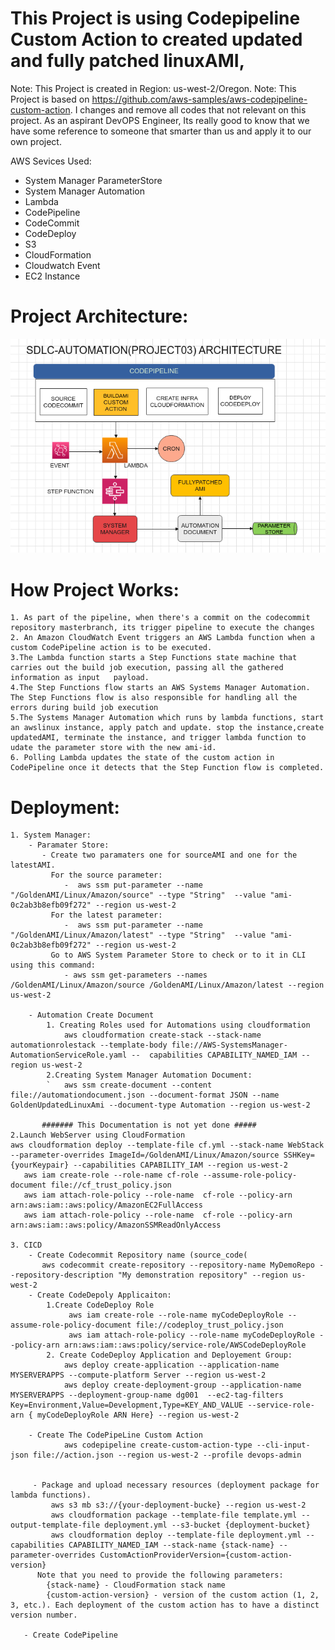 # This Project is using Codepipeline Custom Action to created updated and fully patched linuxAMI,

Note: This Project is created in Region: us-west-2/Oregon.
Note: This Project is based on  https://github.com/aws-samples/aws-codepipeline-custom-action. I changes and remove all codes that not relevant on this project. As an aspirant DevOPS Engineer, Its really good to know that we have some reference to someone that smarter than us and apply it to our own project.

AWS Sevices Used:
- System Manager ParameterStore
- System Manager Automation
- Lambda 
- CodePipeline
- CodeCommit
- CodeDeploy
- S3
- CloudFormation
- Cloudwatch Event
- EC2 Instance

# Project Architecture:

![alt text](https://github.com/robudexIT/awsdevopsproject/blob/main/sdlc%20automation/project03/project03.png?raw=true)

# How Project Works:
    1. As part of the pipeline, when there's a commit on the codecommit repository masterbranch, its trigger pipeline to execute the changes
    2. An Amazon CloudWatch Event triggers an AWS Lambda function when a custom CodePipeline action is to be executed.
    3.The Lambda function starts a Step Functions state machine that carries out the build job execution, passing all the gathered information as input   payload.
    4.The Step Functions flow starts an AWS Systems Manager Automation. The Step Functions flow is also responsible for handling all the errors during build job execution
    5.The Systems Manager Automation which runs by lambda functions, start an awslinux instance, apply patch and update. stop the instance,create updatedAMI, terminate the instance, and trigger lambda function to udate the parameter store with the new ami-id.
    6. Polling Lambda updates the state of the custom action in CodePipeline once it detects that the Step Function flow is completed.
   
# Deployment:
    1. System Manager:
        - Paramater Store:
           - Create two paramaters one for sourceAMI and one for the latestAMI.
             For the source parameter:
                -  aws ssm put-parameter --name "/GoldenAMI/Linux/Amazon/source" --type "String"  --value "ami-0c2ab3b8efb09f272" --region us-west-2 
             For the latest parameter:
                -  aws ssm put-parameter --name "/GoldenAMI/Linux/Amazon/latest" --type "String"  --value "ami-0c2ab3b8efb09f272" --region us-west-2
             Go to AWS System Parameter Store to check or to it in CLI using this command:
                - aws ssm get-parameters --names /GoldenAMI/Linux/Amazon/source /GoldenAMI/Linux/Amazon/latest --region us-west-2 
                
        - Automation Create Document 
            1. Creating Roles used for Automations using cloudformation
                aws cloudformation create-stack --stack-name automationrolestack --template-body file://AWS-SystemsManager-AutomationServiceRole.yaml --  capabilities CAPABILITY_NAMED_IAM --region us-west-2 
            2.Creating System Manager Automation Document:
            `   aws ssm create-document --content file://automationdocument.json --document-format JSON --name GoldenUpdatedLinuxAmi --document-type Automation --region us-west-2 
            
           ####### This Documentation is not yet done #####
    2.Launch WebServer using CloudFormation
    aws cloudformation deploy --template-file cf.yml --stack-name WebStack --parameter-overrides ImageId=/GoldenAMI/Linux/Amazon/source SSHKey={yourKeypair} --capabilities CAPABILITY_IAM --region us-west-2 
       aws iam create-role --role-name cf-role --assume-role-policy-document file://cf_trust_policy.json 
       aws iam attach-role-policy --role-name  cf-role --policy-arn arn:aws:iam::aws:policy/AmazonEC2FullAccess
       aws iam attach-role-policy --role-name  cf-role --policy-arn arn:aws:iam::aws:policy/AmazonSSMReadOnlyAccess
       
    3. CICD
        - Create Codecommit Repository name (source_code(
           aws codecommit create-repository --repository-name MyDemoRepo --repository-description "My demonstration repository" --region us-west-2 
        - Create CodeDepoly Applicaiton:
            1.Create CodeDeploy Role
                 aws iam create-role --role-name myCodeDeployRole --assume-role-policy-document file://codeploy_trust_policy.json 
                 aws iam attach-role-policy --role-name myCodeDeployRole --policy-arn arn:aws:iam::aws:policy/service-role/AWSCodeDeployRole 
            2. Create CodeDeploy Application and Deployement Group:
                aws deploy create-application --application-name MYSERVERAPPS --compute-platform Server --region us-west-2 
                aws deploy create-deployment-group --application-name MYSERVERAPPS --deployment-group-name dg001  --ec2-tag-filters Key=Environment,Value=Development,Type=KEY_AND_VALUE --service-role-arn { myCodeDeployRole ARN Here} --region us-west-2
        
        - Create The CodePipeLine Custom Action
                aws codepipeline create-custom-action-type --cli-input-json file://action.json --region us-west-2 --profile devops-admin
                 
         
         - Package and upload necessary resources (deployment package for lambda functions). 
             aws s3 mb s3://{your-deployment-bucke} --region us-west-2
             aws cloudformation package --template-file template.yml --output-template-file deployment.yml --s3-bucket {deployment-bucket}
             aws cloudformation deploy --template-file deployment.yml --capabilities CAPABILITY_NAMED_IAM --stack-name {stack-name} --parameter-overrides CustomActionProviderVersion={custom-action-version}
          Note that you need to provide the following parameters:
            {stack-name} - CloudFormation stack name
            {custom-action-version} - version of the custom action (1, 2, 3, etc.). Each deployment of the custom action has to have a distinct version number.   
             
       - Create CodePipeline
         

